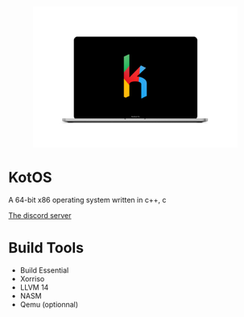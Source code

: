 <p align="center">
	<img src="/Meta/Images/Logo/371D3AB5-4CFA-46D3-9C26-DC4081C0F03A.png?raw=true" width="406px" height="281px" /> 
</p>

# KotOS
A 64-bit x86 operating system written in c++, c

<a href="https://discord.gg/XJzhM7uKkz">The discord server</a>

# Build Tools

- Build Essential
- Xorriso
- LLVM 14
- NASM
- Qemu (optionnal)